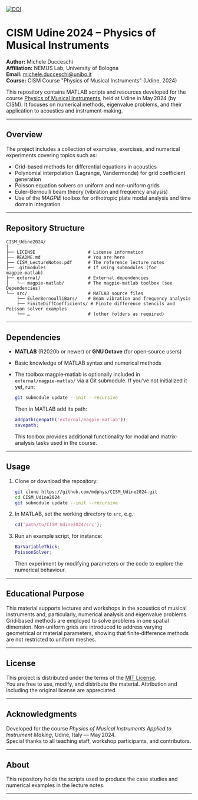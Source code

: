 [![DOI](https://zenodo.org/badge/DOI/10.5281/zenodo.17406808.svg)](https://doi.org/10.5281/zenodo.17406808)

# CISM Udine 2024 – Physics of Musical Instruments


**Author:** Michele Ducceschi  
**Affiliation:** NEMUS Lab, University of Bologna  
**Email:** michele.ducceschi@unibo.it  
**Course:** CISM Course "Physics of Musical Instruments" (Udine, 2024)

This repository contains MATLAB scripts and resources developed for the course [Physics of Musical Instruments](https://cism.it/en/activities/courses/C2404/), held at Udine in May 2024 (by CISM). It focuses on numerical methods, eigenvalue problems, and their application to acoustics and instrument‑making.

---

## Overview

The project includes a collection of examples, exercises, and numerical experiments covering topics such as:

- Grid-based methods for differential equations in acoustics
- Polynomial interpolation (Lagrange, Vandermonde) for grid coefficient generation
- Poisson equation solvers on uniform and non-uniform grids
- Euler–Bernoulli beam theory (vibration and frequency analysis)  
- Use of the *MAGPIE* toolbox for orthotropic plate modal analysis and time domain integration

---

## Repository Structure

```
CISM_Udine2024/
│
├── LICENSE                    # License information
├── README.md                  # You are here
├── CISM_LectureNotes.pdf      # The reference lecture notes 
├── .gitmodules                # If using submodules (for magpie‑matlab)
├── external/                  # External dependencies
│   └── magpie‑matlab/         # The magpie‑matlab toolbox (see Dependencies)
└── src/                       # MATLAB source files
    ├── EulerBernoulliBars/    # Beam vibration and frequency analysis
    ├── FiniteDiffCoefficients/ # Finite difference stencils and Poisson solver examples
    └── …                      # (other folders as required)
```

---

## Dependencies

- **MATLAB** (R2020b or newer) or **GNU Octave** (for open‑source users)  
- Basic knowledge of MATLAB syntax and numerical methods  
- The toolbox magpie‑matlab is optionally included in `external/magpie‑matlab/` via a Git submodule. If you’ve not initialized it yet, run:

  ```bash
  git submodule update --init --recursive
  ```

  Then in MATLAB add its path:

  ```matlab
  addpath(genpath('external/magpie‑matlab'));
  savepath;
  ```

  This toolbox provides additional functionality for modal and matrix‐analysis tasks used in the course.

---

## Usage

1. Clone or download the repository:

   ```bash
   git clone https://github.com/mdphys/CISM_Udine2024.git
   cd CISM_Udine2024
   git submodule update --init --recursive
   ```

2. In MATLAB, set the working directory to `src`, e.g.:

   ```matlab
   cd('path/to/CISM_Udine2024/src');
   ```

3. Run an example script, for instance:

   ```matlab
   BarVariableThick;
   PoissonSolver;
   ```

   Then experiment by modifying parameters or the code to explore the numerical behaviour.

---

## Educational Purpose

This material supports lectures and workshops in the acoustics of musical instruments and, particularly, numerical analysis and eigenvalue problems.  
Grid‑based methods are employed to solve problems in one spatial dimension. Non‑uniform grids are introduced to address varying geometrical or material parameters, showing that finite‐difference methods are not restricted to uniform meshes.

---

## License

This project is distributed under the terms of the [MIT License](LICENSE).  
You are free to use, modify, and distribute the material. Attribution and including the original license are appreciated.

---

## Acknowledgments

Developed for the course *Physics of Musical Instruments Applied to Instrument Making*, Udine, Italy — May 2024.  
Special thanks to all teaching staff, workshop participants, and contributors.

---

## About

This repository holds the scripts used to produce the case studies and numerical examples in the lecture notes.

---
